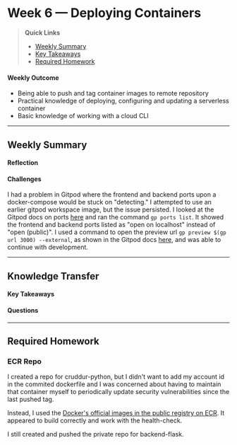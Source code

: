 # Week 6 — Deploying Containers

>__Quick Links__
> - [Weekly Summary](#weekly-summary)
> - [Key Takeaways](#key-takeaways)
> - [Required Homework](#required-homework)

#### Weekly Outcome
- Being able to push and tag container images to remote repository 
- Practical knowledge of deploying, configuring and updating a serverless container
- Basic knowledge of working with a cloud CLI


---

## Weekly Summary
<!--Summary Journal Entry-->


#### Reflection
<!--Thoughts/Feelings so far.-->


#### Challenges
<!-- Challenges you've had this week in completing your tasks. How you might solve them or what you did to solve them. -->

I had a problem in Gitpod where the frontend and backend ports upon a docker-compose would be stuck on "detecting." 
I attempted to use an earlier gitpod workspace image, but the issue persisted. I looked at the Gitpod docs on ports [here](https://www.gitpod.io/docs/references/gitpod-cli#ports) and ran the command `gp ports list`. It showed the frontend and backend ports listed as "open on localhost" instead of "open (public)". 
I used a command to open the preview url `gp preview $(gp url 3000) --external`, as shown in the Gitpod docs [here](https://www.gitpod.io/docs/references/gitpod-cli#preview), and was able to continue with development. 

---
## Knowledge Transfer

#### Key Takeaways
<!-- Key takeaways for this week -->


#### Questions
<!-- Questions on the materials or concepts with their answers, if available.-->


---

## Required Homework  

### ECR Repo
I created a repo for cruddur-python, but I didn't want to add my account id in the commited dockerfile and I was concerned about having to maintain that container myself to periodically update security vulnerabilities since the last pushed tag.

Instead, I used the [Docker's official images in the public registry on ECR](https://gallery.ecr.aws/docker/).
It appeared to build correctly and work with the health-check. 

I still created and pushed the private repo for backend-flask. 
